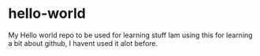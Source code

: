 # hello-world
My Hello world repo to be used for learning stuff
Iam using this for learning a bit about github, I havent used it alot before.
